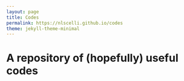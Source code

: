 ```yaml
---
layout: page
title: Codes
permalink: https://nlscelli.github.io/codes
theme: jekyll-theme-minimal
---
```


# A repository of (hopefully) useful codes
